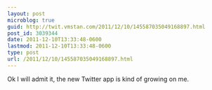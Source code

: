 ```yaml
---
layout: post
microblog: true
guid: http://twit.vmstan.com/2011/12/10/145587035049168897.html
post_id: 3039344
date: 2011-12-10T13:33:48-0600
lastmod: 2011-12-10T13:33:48-0600
type: post
url: /2011/12/10/145587035049168897.html
---
```

Ok I will admit it, the new Twitter app is kind of growing on me.
